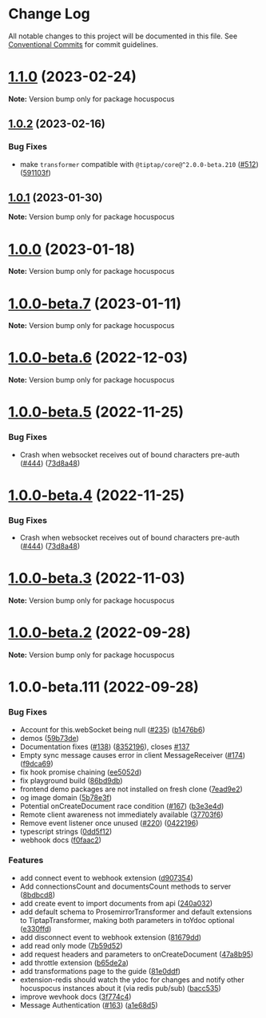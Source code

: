 # Change Log

All notable changes to this project will be documented in this file.
See [Conventional Commits](https://conventionalcommits.org) for commit guidelines.

# [1.1.0](https://github.com/ueberdosis/hocuspocus/compare/v1.0.2...v1.1.0) (2023-02-24)

**Note:** Version bump only for package hocuspocus





## [1.0.2](https://github.com/ueberdosis/hocuspocus/compare/v1.0.1...v1.0.2) (2023-02-16)


### Bug Fixes

* make `transformer` compatible with `@tiptap/core@^2.0.0-beta.210` ([#512](https://github.com/ueberdosis/hocuspocus/issues/512)) ([591103f](https://github.com/ueberdosis/hocuspocus/commit/591103fe15d3c3760b7e59e65785a34e1d736c16))





## [1.0.1](https://github.com/ueberdosis/hocuspocus/compare/v1.0.0...v1.0.1) (2023-01-30)

**Note:** Version bump only for package hocuspocus





# [1.0.0](https://github.com/ueberdosis/hocuspocus/compare/v1.0.0-beta.7...v1.0.0) (2023-01-18)

**Note:** Version bump only for package hocuspocus





# [1.0.0-beta.7](https://github.com/ueberdosis/hocuspocus/compare/v1.0.0-beta.6...v1.0.0-beta.7) (2023-01-11)

**Note:** Version bump only for package hocuspocus





# [1.0.0-beta.6](https://github.com/ueberdosis/hocuspocus/compare/v1.0.0-beta.5...v1.0.0-beta.6) (2022-12-03)

**Note:** Version bump only for package hocuspocus





# [1.0.0-beta.5](https://github.com/ueberdosis/hocuspocus/compare/v1.0.0-beta.3...v1.0.0-beta.5) (2022-11-25)


### Bug Fixes

* Crash when websocket receives out of bound characters pre-auth ([#444](https://github.com/ueberdosis/hocuspocus/issues/444)) ([73d8a48](https://github.com/ueberdosis/hocuspocus/commit/73d8a4812a4d9a851c97a52b6d62180a1fa4b56b))





# [1.0.0-beta.4](https://github.com/ueberdosis/hocuspocus/compare/v1.0.0-beta.3...v1.0.0-beta.4) (2022-11-25)


### Bug Fixes

* Crash when websocket receives out of bound characters pre-auth ([#444](https://github.com/ueberdosis/hocuspocus/issues/444)) ([73d8a48](https://github.com/ueberdosis/hocuspocus/commit/73d8a4812a4d9a851c97a52b6d62180a1fa4b56b))





# [1.0.0-beta.3](https://github.com/ueberdosis/hocuspocus/compare/v1.0.0-beta.2...v1.0.0-beta.3) (2022-11-03)

**Note:** Version bump only for package hocuspocus





# [1.0.0-beta.2](https://github.com/ueberdosis/hocuspocus/compare/v1.0.0-beta.1...v1.0.0-beta.2) (2022-09-28)

**Note:** Version bump only for package hocuspocus





# 1.0.0-beta.111 (2022-09-28)


### Bug Fixes

* Account for this.webSocket being null ([#235](https://github.com/ueberdosis/hocuspocus/issues/235)) ([b1476b6](https://github.com/ueberdosis/hocuspocus/commit/b1476b60f0eceb83d70c1ded2b3139e4f865a869))
* demos ([59b73de](https://github.com/ueberdosis/hocuspocus/commit/59b73de474f23b563995264f87a395e65ff73fee))
* Documentation fixes ([#138](https://github.com/ueberdosis/hocuspocus/issues/138)) ([8352196](https://github.com/ueberdosis/hocuspocus/commit/83521960dc47f063eb26a9a3162017da470ead54)), closes [#137](https://github.com/ueberdosis/hocuspocus/issues/137)
* Empty sync message causes error in client MessageReceiver ([#174](https://github.com/ueberdosis/hocuspocus/issues/174)) ([f9dca69](https://github.com/ueberdosis/hocuspocus/commit/f9dca69eb96d1ede37a0709bd3b7735bf1ff57ba))
* fix hook promise chaining ([ee5052d](https://github.com/ueberdosis/hocuspocus/commit/ee5052d236ba0b400880dc7ca1c90cefdd372003))
* fix playground build ([86bd9db](https://github.com/ueberdosis/hocuspocus/commit/86bd9db5f42370926b8b2027d679873b9c662b15))
* frontend demo packages are not installed on fresh clone ([7ead9e2](https://github.com/ueberdosis/hocuspocus/commit/7ead9e22d8e5227d0913f2d95a7578479e520b4c))
* og image domain ([5b78e3f](https://github.com/ueberdosis/hocuspocus/commit/5b78e3fa98bfc40dc109a1239297434a1af143d1))
* Potential onCreateDocument race condition ([#167](https://github.com/ueberdosis/hocuspocus/issues/167)) ([b3e3e4d](https://github.com/ueberdosis/hocuspocus/commit/b3e3e4dea74f9b833ccb0c6a6521f55c001411c1))
* Remote client awareness not immediately available ([37703f6](https://github.com/ueberdosis/hocuspocus/commit/37703f695f6bf3b0508c287294c5d26d2e888c37))
* Remove event listener once unused ([#220](https://github.com/ueberdosis/hocuspocus/issues/220)) ([0422196](https://github.com/ueberdosis/hocuspocus/commit/0422196f8a4e09af530c51419742b137b9ebbc69))
* typescript strings ([0dd5f12](https://github.com/ueberdosis/hocuspocus/commit/0dd5f1292616e426cdb4cc79e83ab8ced0895bfa))
* webhook docs ([f0faac2](https://github.com/ueberdosis/hocuspocus/commit/f0faac268dedabca8b0afa5b485bb02af8b5f399))


### Features

* add connect event to webhook extension ([d907354](https://github.com/ueberdosis/hocuspocus/commit/d907354561ca31130061b6393c240598d67259b1))
* Add connectionsCount and documentsCount methods to server ([8bdbcd8](https://github.com/ueberdosis/hocuspocus/commit/8bdbcd86b1f18462f6636b75a4cbd97ebefdb227))
* add create event to import documents from api ([240a032](https://github.com/ueberdosis/hocuspocus/commit/240a032a8d839144f9662c1ec947958823abfd45))
* add default schema to ProsemirrorTransformer and default extensions to TiptapTransformer, making both parameters in toYdoc optional ([e330ffd](https://github.com/ueberdosis/hocuspocus/commit/e330ffd81f8cbd98c1d57545d3ec9d51807f7db3))
* add disconnect event to webhook extension ([81679dd](https://github.com/ueberdosis/hocuspocus/commit/81679dd7828e96fc6e0a279880379eb16b28d788))
* add read only mode ([7b59d52](https://github.com/ueberdosis/hocuspocus/commit/7b59d522b966b51347db35ac6a4524211e44ae9c))
* add request headers and parameters to onCreateDocument ([47a8b95](https://github.com/ueberdosis/hocuspocus/commit/47a8b95baf8dd22ebd71c56565420179402cdaa4))
* add throttle extension ([b65de2a](https://github.com/ueberdosis/hocuspocus/commit/b65de2aa127c79fcad433d5e7353face7ad82d26))
* add transformations page to the guide ([81e0ddf](https://github.com/ueberdosis/hocuspocus/commit/81e0ddfefbfdf2095e477cca8d1eab7eac576c04))
* extension-redis should watch the ydoc for changes and notify other hocuspocus instances about it (via redis pub/sub) ([bacc535](https://github.com/ueberdosis/hocuspocus/commit/bacc53594550aa771765f8e123c9797a88071a20))
* improve wevhook docs ([3f774c4](https://github.com/ueberdosis/hocuspocus/commit/3f774c4aec6edea4428b6d3b12a24902f1abf383))
* Message Authentication ([#163](https://github.com/ueberdosis/hocuspocus/issues/163)) ([a1e68d5](https://github.com/ueberdosis/hocuspocus/commit/a1e68d5a272742bd17dd92522dfc908277343849))
